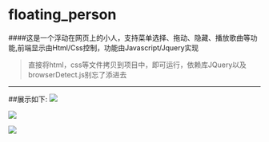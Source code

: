 # floating_person

####这是一个浮动在网页上的小人，支持菜单选择、拖动、隐藏、播放歌曲等功能,前端显示由Html/Css控制，功能由Javascript/Jquery实现

>直接将html，css等文件拷贝到项目中，即可运行，依赖库JQuery以及browserDetect.js别忘了添进去

---
##展示如下:
![](http://i.imgur.com/5JZNEXN.png)

![](http://i.imgur.com/jf7jVBF.png)

![](http://i.imgur.com/3XFDtzn.png)
